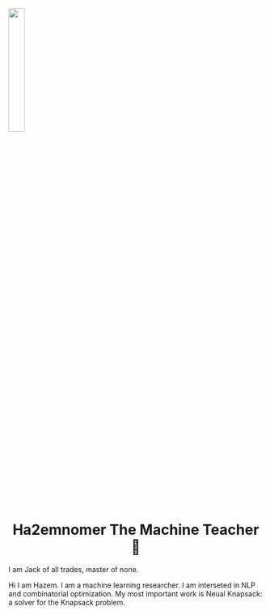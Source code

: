 <img src="https://images-na.ssl-images-amazon.com/images/I/51VZOdAoo-L._AC_.jpg" align="center" width="25%"/>
<h1 align="center">Ha2emnomer The Machine Teacher 👋</h1>

I am Jack of all trades, master of none. 

Hi I am Hazem. I am a machine learning researcher. I am interseted in  NLP and combinatorial optimization. 
My most important work is Neual Knapsack: a solver for the Knapsack problem. 
